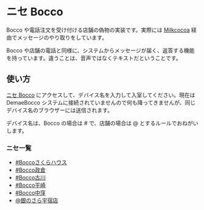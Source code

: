 # ニセ Bocco
Bocco や電話注文を受け付ける店舗の偽物の実装です。実際には [Milkcocoa](https://mlkcca.com/) 経由でメッセージのやり取りをしています。

Bocco や店舗の電話と同様に、システムからメッセージが届く、返答する機能を持っています。違うことは、音声ではなくテキストだということです。


## 使い方
[ニセ Bocco](https://demaebocco.github.io/nise/) にアクセスして、デバイス名を入力して入室してください。現在は DemaeBocco システムに接続されていませんので何も降ってきませんが、同じデバイス名のブラウザーには送信されます。

デバイス名は、Bocco の場合は # で、店舗の場合は @ とするルールでおねがいします。 


### ニセ一覧
* [#Boccoさくらハウス](https://demaebocco.github.io/nise/#/device/%23Bocco%E3%81%95%E3%81%8F%E3%82%89%E3%83%8F%E3%82%A6%E3%82%B9)
* [#Bocco政倉](https://demaebocco.github.io/nise/#/device/%23Bocco%E6%94%BF%E5%80%89)
* [#Bocco古川](https://demaebocco.github.io/nise/#/device/%23Bocco%E5%8F%A4%E5%B7%9D)
* [#Bocco平崎](https://demaebocco.github.io/nise/#/device/%23Bocco%E3%81%BE%E3%81%95%E3%81%8F%E3%82%89)
* [#Bocco中窪](https://demaebocco.github.io/nise/#/device/%23Bocco%E3%81%BE%E3%81%95%E3%81%8F%E3%82%89)
* [@銀のさら宇宿店](https://demaebocco.github.io/nise/#/device/@%E9%8A%80%E3%81%AE%E3%81%95%E3%82%89%E5%AE%87%E5%AE%BF%E5%BA%97)
